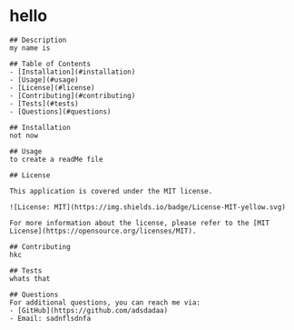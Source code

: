 # hello

    ## Description
    my name is
    
    ## Table of Contents
    - [Installation](#installation)
    - [Usage](#usage)
    - [License](#license)
    - [Contributing](#contributing)
    - [Tests](#tests)
    - [Questions](#questions)
    
    ## Installation
    not now
    
    ## Usage
    to create a readMe file
    
    ## License
    
    This application is covered under the MIT license.
    
    ![License: MIT](https://img.shields.io/badge/License-MIT-yellow.svg)
    
    For more information about the license, please refer to the [MIT License](https://opensource.org/licenses/MIT).
    
    ## Contributing
    hkc
    
    ## Tests
    whats that
    
    ## Questions
    For additional questions, you can reach me via:
    - [GitHub](https://github.com/adsdadaa)
    - Email: sadnflsdnfa